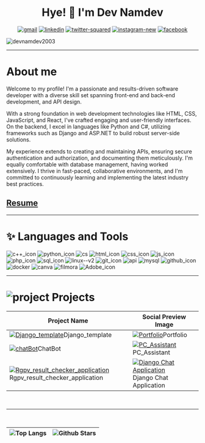 <h1 align="center">Hye! 👋 I'm Dev Namdev</h1>

<p align="center">
<a href="mailto:devnamdevcse@gmail.com@gmail.com" target="_blank"><img src="https://img.icons8.com/nolan/48/gmail.png" alt="gmail"/></a>
<a href="https://www.linkedin.com/in/dev-namdev-275536226/" target="_blank"><img src="https://img.icons8.com/nolan/48/linkedin.png" alt="linkedin"/></a>
<a href="https://mobile.twitter.com/DevNamd12905361" target="_blank"><img src="https://img.icons8.com/nolan/48/twitter-squared.png" alt="twitter-squared"/></a>
<a href="https://www.instagram.com/dev_namdev813/" target="_blank"><img  src="https://img.icons8.com/nolan/48/instagram-new.png" alt="instagram-new"/></a>
<a href="https://www.facebook.com/dev.namdev813/" target="_blank"><img src="https://img.icons8.com/nolan/48/facebook.png" alt="facebook"/></a>
</p>
<p align="left"> <img src="https://komarev.com/ghpvc/?username=devnamdev2003&label=Profile%20views&color=B833FF&style=flat" alt="devnamdev2003" /> </p>



---

# About me
Welcome to my profile! I'm a passionate and results-driven software developer with a diverse skill set spanning front-end and back-end development, and API design. 

With a strong foundation in web development technologies like HTML, CSS, JavaScript, and React, I've crafted engaging and user-friendly interfaces. On the backend, I excel in languages like Python and C#, utilizing frameworks such as Django and ASP.NET to build robust server-side solutions. 

My experience extends to creating and maintaining APIs, ensuring secure authentication and authorization, and documenting them meticulously. I'm equally comfortable with database management, having worked extensively. I thrive in fast-paced, collaborative environments, and I'm committed to continuously learning and implementing the latest industry best practices.

## [Resume](https://devnamdev.onrender.com/img/resume.png)

---



# ✨ Languages and Tools

<img src="https://img.icons8.com/nolan/48/c-plus-plus.png" alt="c++_icon"> <img src="https://img.icons8.com/nolan/48/python.png" alt="python_icon"> <img src="https://img.icons8.com/nolan/48/cs.png" alt="cs">  <img src="https://img.icons8.com/nolan/48/html.png" alt="html_icon">  <img src="https://img.icons8.com/nolan/48/css-filetype.png" alt="css_icon">  <img src="https://img.icons8.com/nolan/48/js.png" alt="js_icon">  <img src="https://img.icons8.com/nolan/48/php.png" alt="php_icon">  <img src="https://img.icons8.com/nolan/48/sql.png" alt="sql_icon">  <img src="https://img.icons8.com/nolan/48/linux--v2.png" alt="linux--v2">  <img src="https://img.icons8.com/nolan/48/git.png" alt="git_icon">  <img src="https://img.icons8.com/nolan/48/api.png" alt="api">  <img src="https://img.icons8.com/nolan/48/mysql.png" alt="mysql">  <img src="https://img.icons8.com/nolan/48/github.png" alt="github_icon">  <img src="https://img.icons8.com/nolan/48/docker.png" alt="docker">  <img src="https://img.icons8.com/nolan/48/canva.png" alt="canva">  <img src="https://img.icons8.com/nolan/48/filmora.png" alt="filmora">  <img src="https://img.icons8.com/nolan/48/adobe-premiere-pro.png" alt="Adobe_icon"> 

---

#  <img src="https://img.icons8.com/nolan/30/project.png" alt="project"/> Projects

| Project Name                              | Social Preview Image                                                                              |
| ----------------------------------------  | ------------------------------------------------------------------------------------------------ |
|[![Django_template](https://repository-images.githubusercontent.com/573283010/ca9fc15e-99d1-4b8d-aaf4-682082b68adc)](https://github.com/devnamdev2003/Django_template)Django_template  | [![Portfolio](https://repository-images.githubusercontent.com/530482326/1cf35764-afce-4e9d-89da-07ae5d551ae1)](https://github.com/devnamdev2003/devnamdev2003.github.io)Portfolio |
| [![chatBot](https://repository-images.githubusercontent.com/622439976/e76f220b-f8f4-4dd0-b706-5e61a456df0b)](https://github.com/devnamdev2003/chatBot)ChatBot | [![PC_Assistant](https://repository-images.githubusercontent.com/567682485/a6952057-6722-49ac-bcca-515749642a01)](https://github.com/devnamdev2003/PC_Assistant)PC_Assistant |
| [![Rgpv_result_checker_application](https://repository-images.githubusercontent.com/622539801/29a04933-716a-47b2-8e1c-1162d58bc5be)](https://github.com/devnamdev2003/Rgpv_result_checker_application)Rgpv_result_checker_application | [![Django Chat Application](https://filesstatic.netlify.app/Chatapp/img/share.jpeg)](https://github.com/devnamdev2003/django-chat-app)Django Chat Application |


</br>

---

</br>

| ![Top Langs](https://github-readme-stats.vercel.app/api/top-langs/?username=devnamdev2003&theme=radical&langs_count=10&title_color=0891b2&text_color=ffffff&icon_color=0891b) | ![Github Stars](https://github-readme-stats.vercel.app/api?username=devnamdev2003&show_icons=true&locale=en&count_private=true&hide_rank=false&custom_title=My%20GitHub%20Stats&disable_animations=true&theme=tokyonight) |
| -------------------------------------------------------------------------------------------------------- | ------------------------------------------------------------------------------------------------------------------------------------------------------------------------------------------------------------------------- |
